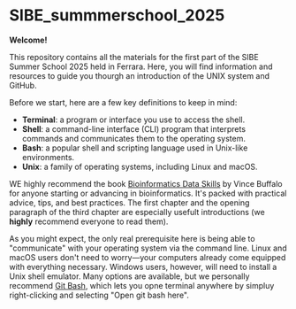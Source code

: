 # SIBE_summmerschool_2025

**Welcome!**

This repository contains all the materials for the first part of the SIBE Summer School 2025 held in Ferrara. Here, you will find information and resources to guide you thourgh an introduction of the UNIX system and GitHub.

Before we start, here are a few key definitions to keep in mind:

- **Terminal**: a program or interface you use to access the shell.
- **Shell**: a command-line interface (CLI) program that interprets commands and communicates them to the operating system.
- **Bash**: a popular shell and scripting language used in Unix-like environments.
- **Unix**: a family of operating systems, including Linux and macOS.

WE highly recommend the book [Bioinformatics Data Skills](https://womengovtcollegevisakha.ac.in/departments/Bioinformatics%20Data%20Skills%20Reproducible%20and%20Robust%20Research%20with%20Open%20Source%20Tools%20by%20Vince%20Buffalo.pdf) by Vince Buffalo for anyone starting or advancing in bioinformatics. It's packed with practical advice, tips, and best practices. The first chapter and the opening paragraph of the third chapter are especially usefult introductions (we **highly** recommend everyone to read them). 

As you might expect, the only real prerequisite here is being able to "communicate" with your operating system via the command line. Linux and macOS users don't need to worry—your computers already come equipped with everything necessary. Windows users, however, will need to install a Unix shell emulator. Many options are available, but we personally recommend [Git Bash](https://gitforwindows.org/), which lets you opne terminal anywhere by simpluy right-clicking and selecting "Open git bash here".
